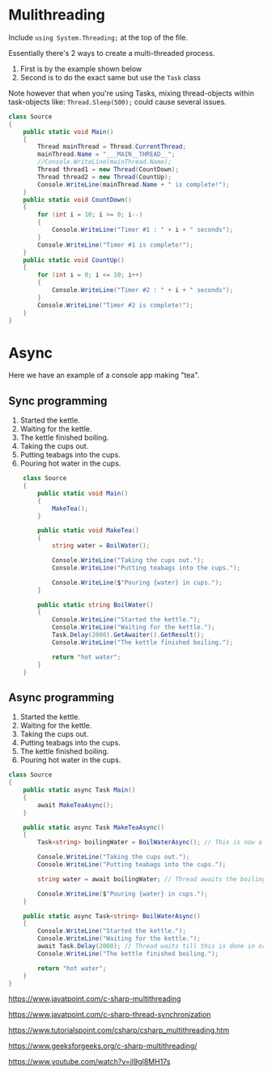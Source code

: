 # Mulithreading
Include `using System.Threading;` at the top of the file.

Essentially there's 2 ways to create a multi-threaded process.
1. First is by the example shown below
2. Second is to do the exact same but use the `Task` class

Note however that when you're using Tasks, mixing thread-objects within task-objects like: `Thread.Sleep(500);` could cause several issues.


```cs
class Source
{
    public static void Main()
    {
        Thread mainThread = Thread.CurrentThread;
        mainThread.Name = "___MAIN__THREAD__";
        //Console.WriteLine(mainThread.Name);
        Thread thread1 = new Thread(CountDown);
        Thread thread2 = new Thread(CountUp);
        Console.WriteLine(mainThread.Name + " is complete!");
    }
    public static void CountDown()
    {
        for (int i = 10; i >= 0; i--)
        {
            Console.WriteLine("Timer #1 : " + i + " seconds");
        }
        Console.WriteLine("Timer #1 is complete!");
    }
    public static void CountUp()
    {
        for (int i = 0; i <= 10; i++)
        {
            Console.WriteLine("Timer #2 : " + i + " seconds");
        }
        Console.WriteLine("Timer #2 is complete!");
    }
}
```

# Async
Here we have an example of a console app making "tea".

## Sync programming
1. Started the kettle.
2. Waiting for the kettle.
3. The kettle finished boiling.
4. Taking the cups out.
5. Putting teabags into the cups.
6. Pouring hot water in the cups.

```cs
    class Source
    {
        public static void Main()
        {
            MakeTea();
        }

        public static void MakeTea()
        {
            string water = BoilWater();

            Console.WriteLine("Taking the cups out.");
            Console.WriteLine("Putting teabags into the cups.");

            Console.WriteLine($"Pouring {water} in cups.");
        }

        public static string BoilWater()
        {
            Console.WriteLine("Started the kettle.");
            Console.WriteLine("Waiting for the kettle.");
            Task.Delay(2000).GetAwaiter().GetResult();
            Console.WriteLine("The kettle finished boiling.");

            return "hot water";
        }
    }
```

## Async programming
1. Started the kettle.
2. Waiting for the kettle.
3. Taking the cups out.
4. Putting teabags into the cups.
5. The kettle finished boiling.
6. Pouring hot water in the cups.

```cs
class Source
{
    public static async Task Main()
    {
        await MakeTeaAsync();
    }

    public static async Task MakeTeaAsync()
    {
        Task<string> boilingWater = BoilWaterAsync(); // This is now a task

        Console.WriteLine("Taking the cups out.");
        Console.WriteLine("Putting teabags into the cups.");

        string water = await boilingWater; // Thread awaits the boilingWater task to be done to get the return value.

        Console.WriteLine($"Pouring {water} in cups.");
    }

    public static async Task<string> BoilWaterAsync()
    {
        Console.WriteLine("Started the kettle.");
        Console.WriteLine("Waiting for the kettle.");
        await Task.Delay(2000); // Thread waits till this is done in order to resume
        Console.WriteLine("The kettle finished boiling.");

        return "hot water";
    }
}
```

https://www.javatpoint.com/c-sharp-multithreading

https://www.javatpoint.com/c-sharp-thread-synchronization

https://www.tutorialspoint.com/csharp/csharp_multithreading.htm

https://www.geeksforgeeks.org/c-sharp-multithreading/

https://www.youtube.com/watch?v=il9gl8MH17s